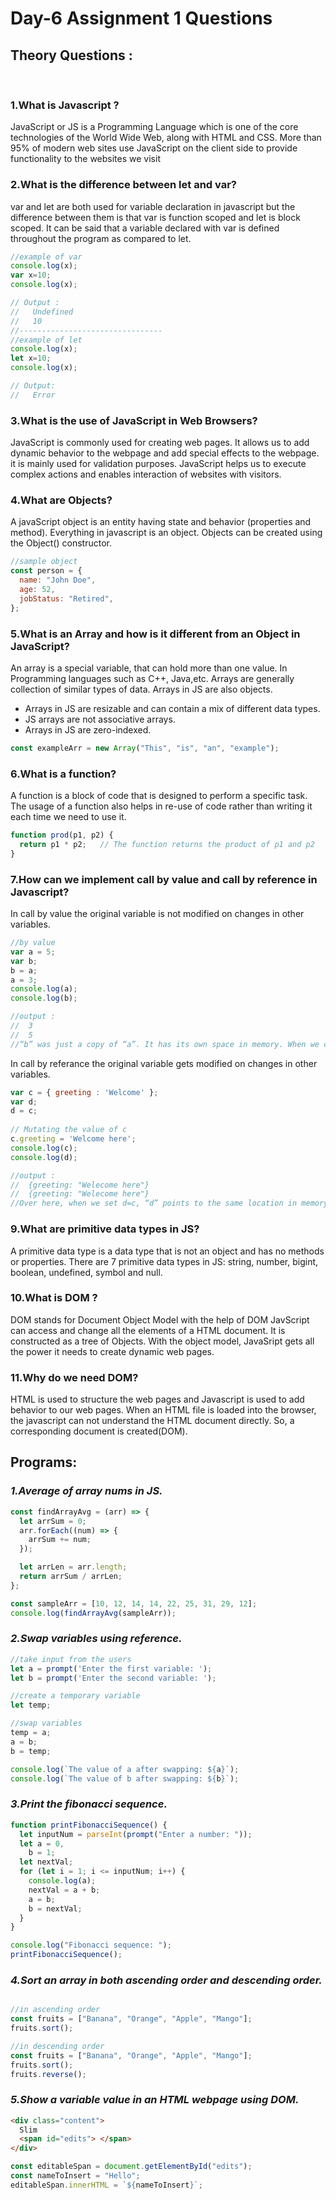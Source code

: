 # Day-6 Assignment 1 Questions

## Theory Questions :
<br>

### **1.What is Javascript ?**

JavaScript or JS is a Programming Language which is one of the core technologies of the World Wide Web, along with HTML and CSS. More than 95% of modern web sites use JavaScript on the client side to provide functionality to the websites we visit

### **2.What is the difference between let and var?**
var and let are both used for variable declaration in javascript but 
the difference between them is that var is function scoped and let is block scoped. 
It can be said that a variable declared with var is defined throughout the program as compared to let.
```javascript
//example of var
console.log(x);
var x=10;
console.log(x); 

// Output :
//   Undefined
//   10
//--------------------------------
//example of let
console.log(x);
let x=10;
console.log(x);

// Output:
//   Error

```

### **3.What is the use of JavaScript in Web Browsers?**
JavaScript is commonly used for creating web pages. 
It allows us to add dynamic behavior to the webpage and add special effects to the webpage. it is mainly used for validation purposes. 
JavaScript helps us to execute complex actions and enables interaction of websites with visitors.

### **4.What are Objects?**
A javaScript object is an entity having state and behavior (properties and method). Everything in javascript is an object. 
Objects can be created using the Object() constructor.

```javascript
//sample object
const person = {
  name: "John Doe",
  age: 52,
  jobStatus: "Retired",
};
```

### **5.What is an Array and how is it different from an Object in JavaScript?**
An array is a special variable, that can hold more than one value.
In Programming languages such as C++, Java,etc. Arrays are generally collection of similar types of data. 
Arrays in JS are also objects.

* Arrays in JS are resizable and can contain a mix of different data types.
* JS arrays are not associative arrays.
* Arrays in JS are zero-indexed.


```javascript
const exampleArr = new Array("This", "is", "an", "example");
```

### **6.What is a function?**
A function is a block of code that is designed to perform a specific task. 
The usage of a function also helps in re-use of code rather than writing it each time we need to use it.
```javascript
function prod(p1, p2) {
  return p1 * p2;   // The function returns the product of p1 and p2
}
```
### **7.How can we implement call by value and call by reference in Javascript?**
In call by value the original variable is not modified on changes in other variables.

```javascript
//by value
var a = 5;
var b;
b = a;
a = 3;
console.log(a);
console.log(b);

//output :
//  3
//  5
//“b” was just a copy of “a”. It has its own space in memory. When we change “a” it does not have any impact on the value of “b”. 
```
In call by referance the original variable gets modified on changes in other variables.

```javascript
var c = { greeting : 'Welcome' };
var d;
d = c;
  
// Mutating the value of c
c.greeting = 'Welcome here';
console.log(c);
console.log(d);

//output :
//  {greeting: "Welecome here"}
//  {greeting: "Welecome here"}
//Over here, when we set d=c, “d” points to the same location in memory where “c” does. At first, we have a name-value pair stored in “c”. Now when we change a property using “c”, it changes the property in “d” also because both point to the same object. Changes in one it affects.
```

### **9.What are primitive data types in JS?**
A primitive data type is a data type that is not an object and has no methods or properties. 
There are 7 primitive data types in 
JS: string, number, bigint, boolean, undefined, symbol and null.

### **10.What is DOM ?**
DOM stands for Document Object Model with the help of DOM JavScript can access and change all the elements of a HTML document.
It is constructed as a tree of Objects. With the object model, JavaSript gets all the power it needs to create dynamic web pages.

### **11.Why do we need DOM?**
HTML is used to structure the web pages and Javascript is used to add behavior to our web pages.
When an HTML file is loaded into the browser, the javascript can not understand the HTML document directly. 
So, a corresponding document is created(DOM).

## Programs:
### *1.Average of array nums in JS.*
```javascript
const findArrayAvg = (arr) => {
  let arrSum = 0;
  arr.forEach((num) => {
    arrSum += num;
  });

  let arrLen = arr.length;
  return arrSum / arrLen;
};

const sampleArr = [10, 12, 14, 14, 22, 25, 31, 29, 12];
console.log(findArrayAvg(sampleArr));
```

### *2.Swap variables using reference.*
```javascript
//take input from the users
let a = prompt('Enter the first variable: ');
let b = prompt('Enter the second variable: ');

//create a temporary variable
let temp;

//swap variables
temp = a;
a = b;
b = temp;

console.log(`The value of a after swapping: ${a}`);
console.log(`The value of b after swapping: ${b}`);
```

### *3.Print the fibonacci sequence.*
```javascript
function printFibonacciSequence() {
  let inputNum = parseInt(prompt("Enter a number: "));
  let a = 0,
    b = 1;
  let nextVal;
  for (let i = 1; i <= inputNum; i++) {
    console.log(a);
    nextVal = a + b;
    a = b;
    b = nextVal;
  }
}

console.log("Fibonacci sequence: ");
printFibonacciSequence();
```

### *4.Sort an array in both ascending order and descending order.*
```javascript

//in ascending order
const fruits = ["Banana", "Orange", "Apple", "Mango"];
fruits.sort();

//in descending order
const fruits = ["Banana", "Orange", "Apple", "Mango"];
fruits.sort();
fruits.reverse();
```

### *5.Show a variable value in an HTML webpage using DOM.*
```html
<div class="content">
  Slim
  <span id="edits"> </span>
</div>
```
```javascript
const editableSpan = document.getElementById("edits");
const nameToInsert = "Hello";
editableSpan.innerHTML = `${nameToInsert}`;
```

